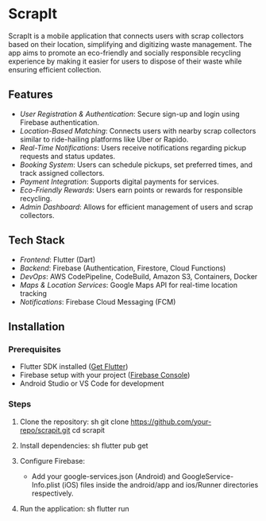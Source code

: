  # ScrapIt

ScrapIt is a mobile application that connects users with scrap collectors based on their location, simplifying and digitizing waste management. The app aims to promote an eco-friendly and socially responsible recycling experience by making it easier for users to dispose of their waste while ensuring efficient collection.

## Features

- *User Registration & Authentication*: Secure sign-up and login using Firebase authentication.
- *Location-Based Matching*: Connects users with nearby scrap collectors similar to ride-hailing platforms like Uber or Rapido.
- *Real-Time Notifications*: Users receive notifications regarding pickup requests and status updates.
- *Booking System*: Users can schedule pickups, set preferred times, and track assigned collectors.
- *Payment Integration*: Supports digital payments for services.
- *Eco-Friendly Rewards*: Users earn points or rewards for responsible recycling.
- *Admin Dashboard*: Allows for efficient management of users and scrap collectors.

## Tech Stack

- *Frontend*: Flutter (Dart)
- *Backend*: Firebase (Authentication, Firestore, Cloud Functions)
- *DevOps*: AWS CodePipeline, CodeBuild, Amazon S3, Containers, Docker
- *Maps & Location Services*: Google Maps API for real-time location tracking
- *Notifications*: Firebase Cloud Messaging (FCM)

## Installation

### Prerequisites
- Flutter SDK installed ([Get Flutter](https://flutter.dev/docs/get-started/install))
- Firebase setup with your project ([Firebase Console](https://console.firebase.google.com/))
- Android Studio or VS Code for development

### Steps
1. Clone the repository:
   sh
   git clone https://github.com/your-repo/scrapit.git
   cd scrapit
   
2. Install dependencies:
   sh
   flutter pub get
   
3. Configure Firebase:
   - Add your google-services.json (Android) and GoogleService-Info.plist (iOS) files inside the android/app and ios/Runner directories respectively.
   
4. Run the application:
   sh
   flutter run
   
